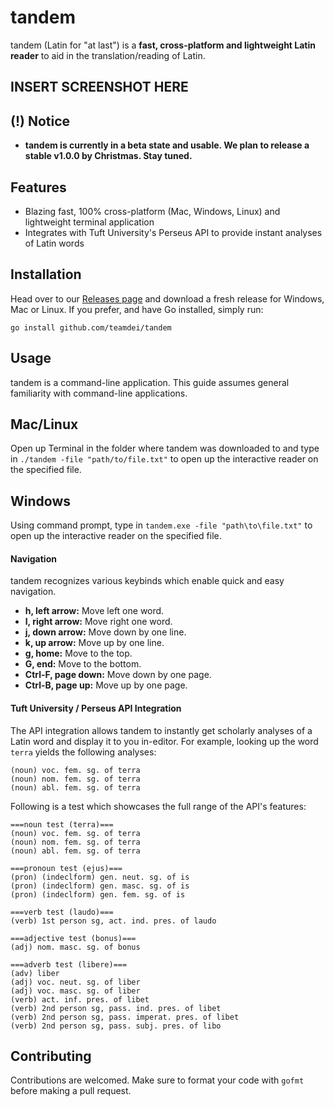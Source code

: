 # tandem
tandem (Latin for "at last") is a **fast, cross-platform and lightweight Latin reader** to aid in the translation/reading of Latin.

## INSERT SCREENSHOT HERE

## (!) Notice
 - **tandem is currently in a beta state and usable. We plan to release a stable v1.0.0 by Christmas. Stay tuned.**

## Features
 - Blazing fast, 100% cross-platform (Mac, Windows, Linux) and lightweight terminal application
 - Integrates with Tuft University's Perseus API to provide instant analyses of Latin words

## Installation
Head over to our [Releases page]() and download a fresh release for Windows, Mac or Linux. If you prefer, and have Go installed, simply run:

```
go install github.com/teamdei/tandem
```

## Usage
tandem is a command-line application. This guide assumes general familiarity with command-line applications.

## Mac/Linux
Open up Terminal in the folder where tandem was downloaded to and type in `./tandem -file "path/to/file.txt"` to open up the interactive reader on the specified file.

## Windows
Using command prompt, type in `tandem.exe -file "path\to\file.txt"` to open up the interactive reader on the specified file.

#### Navigation
tandem recognizes various keybinds which enable quick and easy navigation.

 - **h, left arrow:** Move left one word.
 - **l, right arrow:** Move right one word.
 - **j, down arrow:** Move down by one line.
 - **k, up arrow:** Move up by one line.
 - **g, home:** Move to the top.
 - **G, end:** Move to the bottom.
 - **Ctrl-F, page down:** Move down by one page.
 - **Ctrl-B, page up:** Move up by one page.

#### Tuft University / Perseus API Integration
The API integration allows tandem to instantly get scholarly analyses of a Latin word and display it to you in-editor. For example, looking up the word `terra` yields the following analyses:

```
(noun) voc. fem. sg. of terra
(noun) nom. fem. sg. of terra
(noun) abl. fem. sg. of terra
```

Following is a test which showcases the full range of the API's features:

```
===noun test (terra)===
(noun) voc. fem. sg. of terra
(noun) nom. fem. sg. of terra
(noun) abl. fem. sg. of terra

===pronoun test (ejus)===
(pron) (indeclform) gen. neut. sg. of is
(pron) (indeclform) gen. masc. sg. of is
(pron) (indeclform) gen. fem. sg. of is

===verb test (laudo)===
(verb) 1st person sg, act. ind. pres. of laudo

===adjective test (bonus)===
(adj) nom. masc. sg. of bonus

===adverb test (libere)===
(adv) liber
(adj) voc. neut. sg. of liber
(adj) voc. masc. sg. of liber
(verb) act. inf. pres. of libet
(verb) 2nd person sg, pass. ind. pres. of libet
(verb) 2nd person sg, pass. imperat. pres. of libet
(verb) 2nd person sg, pass. subj. pres. of libo
```

## Contributing
Contributions are welcomed. Make sure to format your code with `gofmt` before making a pull request.

